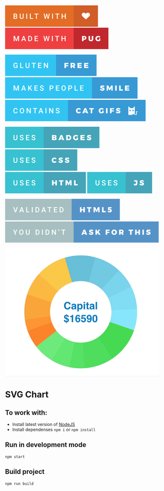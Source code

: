![Build with love](./src/images/built-with-love.svg) ![Made with pug](./src/images/made-with-pug.svg)

![Gluten free](./src/images/gluten-free.svg) ![Makes people smile](./src/images/makes-people-smile.svg) ![Contains cat gifs](./src/images/contains-cat-gifs.svg)

![Uses badges](./src/images/uses-badges.svg) ![Uses CSS](./src/images/uses-css.svg) ![Uses HTML](./src/images/uses-html.svg) ![Uses JS](./src/images/uses-js.svg)

![Validated HTML5](./src/images/validated-html5.svg) ![You didn't ask for this](./src/images/you-didnt-ask-for-this.svg)

![Latest Stable Version](/preview.gif)

# SVG Chart

## To work with:
- Install latest version of [NodeJS](https://nodejs.org/)
- Install dependenses ```npm i``` or ```npm install```

## Run in development mode
```
npm start
```

## Build project
```
npm run build
```

